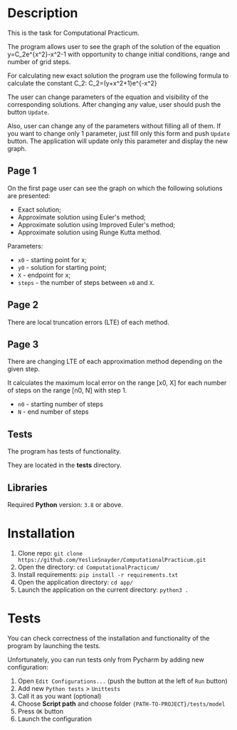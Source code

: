 # Description

This is the task for Computational Practicum.

The program allows user to see the graph of the solution of the equation y=C_2e^{x^2}-x^2-1 with opportunity to change initial conditions, range and number of grid steps.

For calculating new exact solution the program use the following formula to calculate the constant C_2: C_2=(y+x^2+1)e^{-x^2}

The user can change parameters of the equation and visibility of the corresponding solutions.
After changing any value, user should push the button `Update`.

Also, user can change any of the parameters without filling all of them.
If you want to change only 1 parameter, just fill only this form and push `Update` button.
The application will update only this parameter and display the new graph.

## Page 1

On the first page user can see the graph on which the following solutions are presented:

- Exact solution;
- Approximate solution using Euler's method;
- Approximate solution using Improved Euler's method;
- Approximate solution using Runge Kutta method.

Parameters:
- `x0` - starting point for x;
- `y0` - solution for starting point;
- `X` - endpoint for x;
- `steps` - the number of steps between `x0` and `X`.

## Page 2

There are local truncation errors (LTE) of each method.

## Page 3

There are changing LTE of each approximation method depending on the given step.

It calculates the maximum local error on the range [x0, X] for each number of steps on the range [n0, N] with step 1.

- `n0` - starting number of steps
- `N` - end number of steps

## Tests

The program has tests of functionality.

They are located in the **tests** directory.

## Libraries

Required **Python** version: `3.8` or above.

# Installation

1. Clone repo: `git clone https://github.com/YeslieSnayder/ComputationalPracticum.git`
2. Open the directory: `cd ComputationalPracticum/`
3. Install requirements: `pip install -r requirements.txt`
4. Open the application directory: `cd app/`
5. Launch the application on the current directory: `python3 .`

# Tests

You can check correctness of the installation and functionality of the program by launching the tests.

Unfortunately, you can run tests only from Pycharm by adding new configuration:

1. Open `Edit Configurations...` (push the button at the left of `Run` button)
2. Add new `Python tests` > `Unittests`
3. Call it as you want (optional)
4. Choose **Script path** and choose folder `{PATH-TO-PROJECT}/tests/model`
5. Press `OK` button
6. Launch the configuration